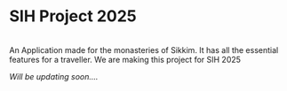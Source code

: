 <h1>SIH Project 2025</h1><br>
An Application made for the monasteries of Sikkim. It has all the essential features for a traveller. We are making this project for SIH 2025 

*Will be updating soon....*

